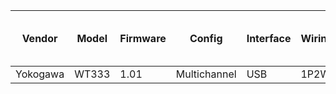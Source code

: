 | Vendor   | Model  | Firmware | Config        | Interface | Wiring/topology | Number of channels used | Which channel(s) |
|----------|--------|----------|---------------|-----------|-----------------|-------------------------|------------------|
| Yokogawa | WT333  | 1.01     | Multichannel  | USB       | 1P2W            | 1                       | 2                |
